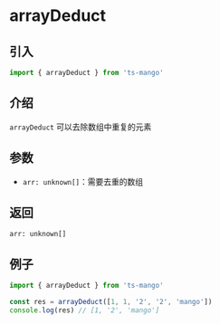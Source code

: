 # arrayDeduct

## 引入

```ts
import { arrayDeduct } from 'ts-mango'
```

## 介绍

`arrayDeduct` 可以去除数组中重复的元素

## 参数

- `arr: unknown[]`：需要去重的数组

## 返回

`arr: unknown[]`

## 例子

```ts
import { arrayDeduct } from 'ts-mango'

const res = arrayDeduct([1, 1, '2', '2', 'mango'])
console.log(res) // [1, '2', 'mango']
```
